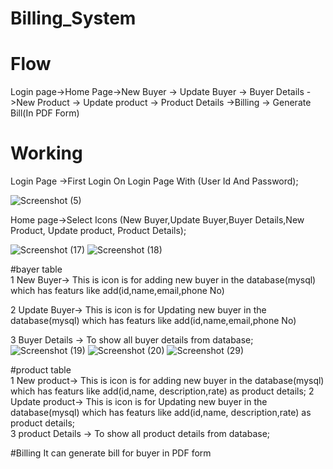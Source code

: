 
# Billing_System


# Flow 

Login page->Home Page->New Buyer -> Update Buyer -> Buyer Details ->New Product -> Update product -> Product Details ->Billing -> Generate Bill(In PDF Form)

# Working

Login Page ->First Login On Login Page With (User Id And Password);

![Screenshot (5)](https://user-images.githubusercontent.com/115030944/213847451-d63e49cc-76b8-4ce6-a065-6ddf519e4738.png)

Home page->Select Icons (New Buyer,Update Buyer,Buyer Details,New Product, Update product, Product Details);

![Screenshot (17)](https://user-images.githubusercontent.com/115030944/213847554-06564c40-4985-4956-bc29-23e6a7e215ca.png)
![Screenshot (18)](https://user-images.githubusercontent.com/115030944/213847605-f47c7d0c-291b-49f4-b172-6a62f5727264.png)


  #bayer table     
  1 New Buyer->  This is icon is for adding new buyer in the database(mysql) which has featurs like add(id,name,email,phone No)
  
  2 Update Buyer->  This is icon is for Updating new buyer in the database(mysql) which has featurs like add(id,name,email,phone No)
  
  3 Buyer Details -> To show all buyer details from database;      
  ![Screenshot (19)](https://user-images.githubusercontent.com/115030944/213847815-451666d9-46ab-4a87-aed5-56beacefee26.png)
  ![Screenshot (20)](https://user-images.githubusercontent.com/115030944/213848308-210ef31d-5bb1-4c1e-9e66-2dfce3e1956b.png)
 ![Screenshot (29)](https://user-images.githubusercontent.com/115030944/213848456-58d637ac-9222-46ec-a263-38c6ffcfbb29.png)



   
  
   #product table    
  1 New product->   This is icon is for adding new buyer in the database(mysql) which has featurs like add(id,name,
                    description,rate) as product details;
   2 Update product->  This is icon is for Updating new buyer in the database(mysql) which has featurs like add(id,name,
                       description,rate) as product details;              
  3 product Details -> To show all product details from database;  
  
   #Billing
   It can generate bill for buyer in PDF form


